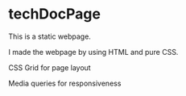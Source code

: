 # techDocPage

This is a static webpage.

I made the webpage by using HTML and pure CSS.

CSS Grid for page layout

Media queries for responsiveness
